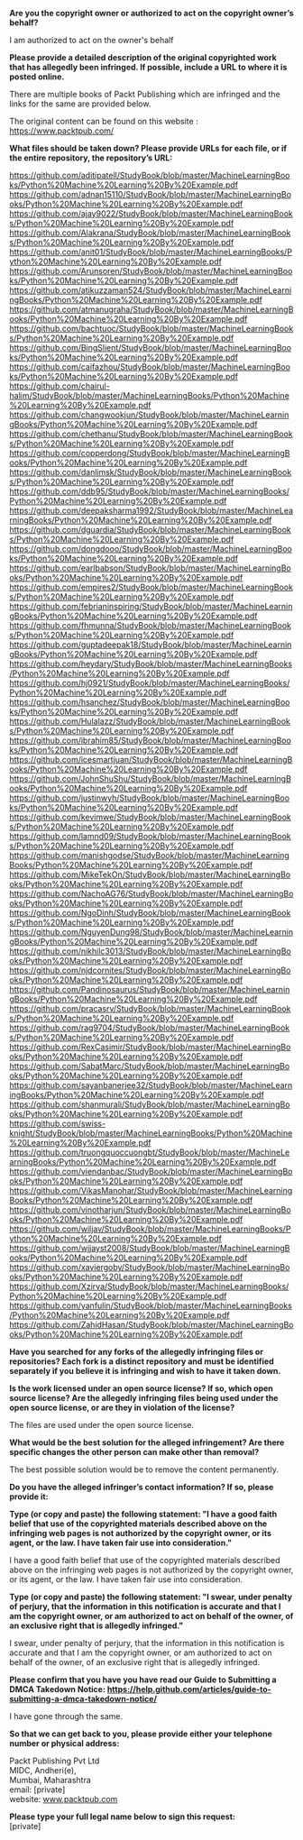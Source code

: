 **Are you the copyright owner or authorized to act on the copyright owner’s behalf?**

I am authorized to act on the owner's behalf

**Please provide a detailed description of the original copyrighted work that has allegedly been infringed. If possible, include a URL to where it is posted online.**

There are multiple books of Packt Publishing which are infringed and the links for the same are provided below.

The original content can be found on this website :  
https://www.packtpub.com/

**What files should be taken down? Please provide URLs for each file, or if the entire repository, the repository’s URL:**

https://github.com/aditipatell/StudyBook/blob/master/MachineLearningBooks/Python%20Machine%20Learning%20By%20Example.pdf  
https://github.com/adnan15110/StudyBook/blob/master/MachineLearningBooks/Python%20Machine%20Learning%20By%20Example.pdf  
https://github.com/ajay9022/StudyBook/blob/master/MachineLearningBooks/Python%20Machine%20Learning%20By%20Example.pdf  
https://github.com/Alakrana/StudyBook/blob/master/MachineLearningBooks/Python%20Machine%20Learning%20By%20Example.pdf  
https://github.com/anit01/StudyBook/blob/master/MachineLearningBooks/Python%20Machine%20Learning%20By%20Example.pdf  
https://github.com/Arunsoren/StudyBook/blob/master/MachineLearningBooks/Python%20Machine%20Learning%20By%20Example.pdf  
https://github.com/atikuzzaman524/StudyBook/blob/master/MachineLearningBooks/Python%20Machine%20Learning%20By%20Example.pdf  
https://github.com/atmanugraha/StudyBook/blob/master/MachineLearningBooks/Python%20Machine%20Learning%20By%20Example.pdf  
https://github.com/bachtuoc/StudyBook/blob/master/MachineLearningBooks/Python%20Machine%20Learning%20By%20Example.pdf  
https://github.com/BingSlient/StudyBook/blob/master/MachineLearningBooks/Python%20Machine%20Learning%20By%20Example.pdf  
https://github.com/caifazhou/StudyBook/blob/master/MachineLearningBooks/Python%20Machine%20Learning%20By%20Example.pdf  
https://github.com/chairul-halim/StudyBook/blob/master/MachineLearningBooks/Python%20Machine%20Learning%20By%20Example.pdf  
https://github.com/changwookjun/StudyBook/blob/master/MachineLearningBooks/Python%20Machine%20Learning%20By%20Example.pdf  
https://github.com/chethanu/StudyBook/blob/master/MachineLearningBooks/Python%20Machine%20Learning%20By%20Example.pdf  
https://github.com/copperdong/StudyBook/blob/master/MachineLearningBooks/Python%20Machine%20Learning%20By%20Example.pdf  
https://github.com/danlimsk/StudyBook/blob/master/MachineLearningBooks/Python%20Machine%20Learning%20By%20Example.pdf  
https://github.com/ddb95/StudyBook/blob/master/MachineLearningBooks/Python%20Machine%20Learning%20By%20Example.pdf  
https://github.com/deepaksharma1992/StudyBook/blob/master/MachineLearningBooks/Python%20Machine%20Learning%20By%20Example.pdf  
https://github.com/dguardia/StudyBook/blob/master/MachineLearningBooks/Python%20Machine%20Learning%20By%20Example.pdf  
https://github.com/dongdooo/StudyBook/blob/master/MachineLearningBooks/Python%20Machine%20Learning%20By%20Example.pdf  
https://github.com/earlbabson/StudyBook/blob/master/MachineLearningBooks/Python%20Machine%20Learning%20By%20Example.pdf  
https://github.com/empires2/StudyBook/blob/master/MachineLearningBooks/Python%20Machine%20Learning%20By%20Example.pdf  
https://github.com/febrianinspiring/StudyBook/blob/master/MachineLearningBooks/Python%20Machine%20Learning%20By%20Example.pdf  
https://github.com/fhmunna/StudyBook/blob/master/MachineLearningBooks/Python%20Machine%20Learning%20By%20Example.pdf  
https://github.com/guptadeepak18/StudyBook/blob/master/MachineLearningBooks/Python%20Machine%20Learning%20By%20Example.pdf  
https://github.com/heydary/StudyBook/blob/master/MachineLearningBooks/Python%20Machine%20Learning%20By%20Example.pdf  
https://github.com/hj0921/StudyBook/blob/master/MachineLearningBooks/Python%20Machine%20Learning%20By%20Example.pdf  
https://github.com/hsanchez/StudyBook/blob/master/MachineLearningBooks/Python%20Machine%20Learning%20By%20Example.pdf  
https://github.com/Hulalazz/StudyBook/blob/master/MachineLearningBooks/Python%20Machine%20Learning%20By%20Example.pdf  
https://github.com/ibrahim85/StudyBook/blob/master/MachineLearningBooks/Python%20Machine%20Learning%20By%20Example.pdf  
https://github.com/icesmartjuan/StudyBook/blob/master/MachineLearningBooks/Python%20Machine%20Learning%20By%20Example.pdf  
https://github.com/JohnShuShu/StudyBook/blob/master/MachineLearningBooks/Python%20Machine%20Learning%20By%20Example.pdf  
https://github.com/justinwyh/StudyBook/blob/master/MachineLearningBooks/Python%20Machine%20Learning%20By%20Example.pdf  
https://github.com/kevimwe/StudyBook/blob/master/MachineLearningBooks/Python%20Machine%20Learning%20By%20Example.pdf  
https://github.com/lamnd09/StudyBook/blob/master/MachineLearningBooks/Python%20Machine%20Learning%20By%20Example.pdf  
https://github.com/manishgodse/StudyBook/blob/master/MachineLearningBooks/Python%20Machine%20Learning%20By%20Example.pdf  
https://github.com/MikeTekOn/StudyBook/blob/master/MachineLearningBooks/Python%20Machine%20Learning%20By%20Example.pdf  
https://github.com/NachoAG76/StudyBook/blob/master/MachineLearningBooks/Python%20Machine%20Learning%20By%20Example.pdf  
https://github.com/NgoDinh/StudyBook/blob/master/MachineLearningBooks/Python%20Machine%20Learning%20By%20Example.pdf  
https://github.com/NguyenDung98/StudyBook/blob/master/MachineLearningBooks/Python%20Machine%20Learning%20By%20Example.pdf  
https://github.com/nikhilc3013/StudyBook/blob/master/MachineLearningBooks/Python%20Machine%20Learning%20By%20Example.pdf  
https://github.com/njdcornites/StudyBook/blob/master/MachineLearningBooks/Python%20Machine%20Learning%20By%20Example.pdf  
https://github.com/Pandinosaurus/StudyBook/blob/master/MachineLearningBooks/Python%20Machine%20Learning%20By%20Example.pdf  
https://github.com/pracasrv/StudyBook/blob/master/MachineLearningBooks/Python%20Machine%20Learning%20By%20Example.pdf  
https://github.com/rag9704/StudyBook/blob/master/MachineLearningBooks/Python%20Machine%20Learning%20By%20Example.pdf  
https://github.com/RexCasimir/StudyBook/blob/master/MachineLearningBooks/Python%20Machine%20Learning%20By%20Example.pdf  
https://github.com/SabatMarc/StudyBook/blob/master/MachineLearningBooks/Python%20Machine%20Learning%20By%20Example.pdf  
https://github.com/sayanbanerjee32/StudyBook/blob/master/MachineLearningBooks/Python%20Machine%20Learning%20By%20Example.pdf  
https://github.com/shanmurali/StudyBook/blob/master/MachineLearningBooks/Python%20Machine%20Learning%20By%20Example.pdf  
https://github.com/swiss-knight/StudyBook/blob/master/MachineLearningBooks/Python%20Machine%20Learning%20By%20Example.pdf  
https://github.com/truongquoccuongbt/StudyBook/blob/master/MachineLearningBooks/Python%20Machine%20Learning%20By%20Example.pdf  
https://github.com/viendanbac/StudyBook/blob/master/MachineLearningBooks/Python%20Machine%20Learning%20By%20Example.pdf  
https://github.com/VikasManohar/StudyBook/blob/master/MachineLearningBooks/Python%20Machine%20Learning%20By%20Example.pdf  
https://github.com/vinotharjun/StudyBook/blob/master/MachineLearningBooks/Python%20Machine%20Learning%20By%20Example.pdf  
https://github.com/wiljav/StudyBook/blob/master/MachineLearningBooks/Python%20Machine%20Learning%20By%20Example.pdf  
https://github.com/wjjayst2008/StudyBook/blob/master/MachineLearningBooks/Python%20Machine%20Learning%20By%20Example.pdf  
https://github.com/xaviergoby/StudyBook/blob/master/MachineLearningBooks/Python%20Machine%20Learning%20By%20Example.pdf  
https://github.com/Xzirva/StudyBook/blob/master/MachineLearningBooks/Python%20Machine%20Learning%20By%20Example.pdf  
https://github.com/yanfulin/StudyBook/blob/master/MachineLearningBooks/Python%20Machine%20Learning%20By%20Example.pdf  
https://github.com/ZahidHasan/StudyBook/blob/master/MachineLearningBooks/Python%20Machine%20Learning%20By%20Example.pdf  

**Have you searched for any forks of the allegedly infringing files or repositories? Each fork is a distinct repository and must be identified separately if you believe it is infringing and wish to have it taken down.**

**Is the work licensed under an open source license? If so, which open source license? Are the allegedly infringing files being used under the open source license, or are they in violation of the license?**

The files are used under the open source license.

**What would be the best solution for the alleged infringement? Are there specific changes the other person can make other than removal?**

The best possible solution would be to remove the content permanently.

**Do you have the alleged infringer’s contact information? If so, please provide it:**

**Type (or copy and paste) the following statement: "I have a good faith belief that use of the copyrighted materials described above on the infringing web pages is not authorized by the copyright owner, or its agent, or the law. I have taken fair use into consideration."**

I have a good faith belief that use of the copyrighted materials described above on the infringing web pages is not authorized by the copyright owner, or its agent, or the law. I have taken fair use into consideration.

**Type (or copy and paste) the following statement: "I swear, under penalty of perjury, that the information in this notification is accurate and that I am the copyright owner, or am authorized to act on behalf of the owner, of an exclusive right that is allegedly infringed."**

I swear, under penalty of perjury, that the information in this notification is accurate and that I am the copyright owner, or am authorized to act on behalf of the owner, of an exclusive right that is allegedly infringed.

**Please confirm that you have you have read our Guide to Submitting a DMCA Takedown Notice: https://help.github.com/articles/guide-to-submitting-a-dmca-takedown-notice/**

I have gone through the same.

**So that we can get back to you, please provide either your telephone number or physical address:**

Packt Publishing Pvt Ltd  
MIDC, Andheri(e),  
Mumbai, Maharashtra  
email: [private]  
website: www.packtpub.com

**Please type your full legal name below to sign this request:**  
[private]
